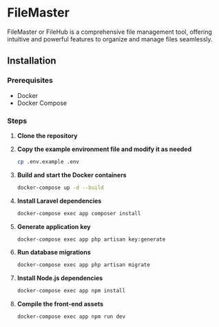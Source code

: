 # FileMaster

FileMaster or FileHub is a comprehensive file management tool, offering intuitive and powerful features to organize and manage files seamlessly.

## Installation

### Prerequisites

-   Docker
-   Docker Compose

### Steps

1. **Clone the repository**

2. **Copy the example environment file and modify it as needed**

    ```sh
    cp .env.example .env
    ```

3. **Build and start the Docker containers**

    ```sh
    docker-compose up -d --build
    ```

4. **Install Laravel dependencies**

    ```sh
    docker-compose exec app composer install
    ```

5. **Generate application key**

    ```sh
    docker-compose exec app php artisan key:generate
    ```

6. **Run database migrations**

    ```sh
    docker-compose exec app php artisan migrate
    ```

7. **Install Node.js dependencies**

    ```sh
    docker-compose exec app npm install
    ```

8. **Compile the front-end assets**

    ```sh
    docker-compose exec app npm run dev
    ```
